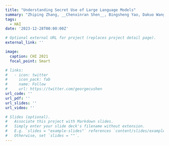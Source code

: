 ```yaml
---
title: "Understanding Secret Use of Large Language Models"
summary: "Zhiping Zhang, __Chenxinran Shen__, Bingsheng Yao, Dakuo Wang, Tianshi Li<br> _In submission to CSCW2024_"
tags:
  - HAI
date: '2023-12-28T00:00:00Z'

# Optional external URL for project (replaces project detail page).
external_link: ''

image:
  caption: CHI 2021
  focal_point: Smart

# links:
#   - icon: twitter
#     icon_pack: fab
#     name: Follow
#     url: https://twitter.com/georgecushen
url_code: ''
url_pdf: ''
url_slides: ''
url_video: ''

# Slides (optional).
#   Associate this project with Markdown slides.
#   Simply enter your slide deck's filename without extension.
#   E.g. `slides = "example-slides"` references `content/slides/example-slides.md`.
#   Otherwise, set `slides = ""`.
---
```

